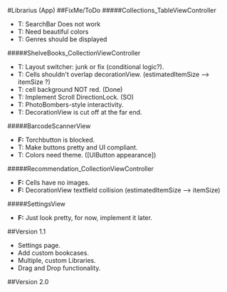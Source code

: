 #Librarius (App)
##FixMe/ToDo
#####Collections_TableViewController
* T: SearchBar Does not work
* T: Need beautiful colors
* T: Genres should be displayed


#####ShelveBooks_CollectionViewController
* T: Layout switcher: junk or fix (conditional logic?).
* T: Cells shouldn't overlap decorationView. (estimatedItemSize --> itemSize ?)
* T: cell background NOT red. (Done)
* T: Implement Scroll DirectionLock. (SO)
* T: PhotoBombers-style interactivity.
* T: DecorationView is cut off at the far end.

#####BarcodeScannerView
* **F:** Torchbutton is blocked.
* T: Make buttons pretty and UI compliant.
* T: Colors need theme. ([UIButton appearance])

#####Recommendation_CollectionViewController
* **F:** Cells have no images.
* **F:** DecorationView textfield collision (estimatedItemSize --> itemSize)

#####SettingsView
* **F:** Just look pretty, for now, implement it later.

##Version 1.1
* Settings page.
* Add custom bookcases.
* Multiple, custom Libraries.
* Drag and Drop functionality.


##Version 2.0
